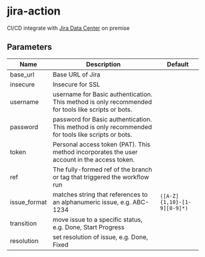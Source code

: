 # jira-action

CI/CD integrate with [Jira Data Center][1] on premise

[1]: https://www.atlassian.com/software/jira/data-center

## Parameters

| Name         | Description                                                                                        | Default                     |
| ------------ | -------------------------------------------------------------------------------------------------- | --------------------------- |
| base_url     | Base URL of Jira                                                                                   |                             |
| insecure     | Insecure for SSL                                                                                   |                             |
| username     | username for Basic authentication. This method is only recommended for tools like scripts or bots. |                             |
| password     | password for Basic authentication. This method is only recommended for tools like scripts or bots. |                             |
| token        | Personal access token (PAT). This method incorporates the user account in the access token.        |                             |
| ref          | The fully-formed ref of the branch or tag that triggered the workflow run                          |                             |
| issue_format | matches string that references to an alphanumeric issue, e.g. ABC-1234                             | `([A-Z]{1,10}-[1-9][0-9]*)` |
| transition   | move issue to a specific status, e.g. Done, Start Progress                                         |                             |
| resolution   | set resolution of issue, e.g. Done, Fixed                                                          |                             |
